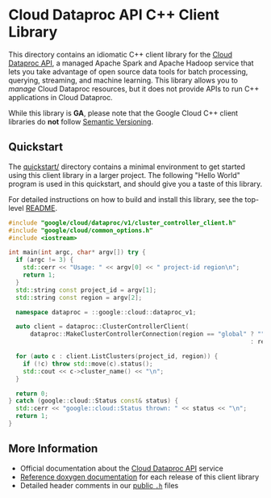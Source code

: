 # Cloud Dataproc API C++ Client Library

This directory contains an idiomatic C++ client library for the
[Cloud Dataproc API][cloud-service-docs], a managed Apache Spark and Apache
Hadoop service that lets you take advantage of open source data tools for batch
processing, querying, streaming, and machine learning. This library allows you
to *manage* Cloud Dataproc resources, but it does not provide APIs to run C++
applications in Cloud Dataproc.

While this library is **GA**, please note that the Google Cloud C++ client libraries do **not** follow
[Semantic Versioning](https://semver.org/).

## Quickstart

The [quickstart/](quickstart/README.md) directory contains a minimal environment
to get started using this client library in a larger project. The following
"Hello World" program is used in this quickstart, and should give you a taste of
this library.

For detailed instructions on how to build and install this library, see the
top-level [README](/README.md#building-and-installing).

<!-- inject-quickstart-start -->

```cc
#include "google/cloud/dataproc/v1/cluster_controller_client.h"
#include "google/cloud/common_options.h"
#include <iostream>

int main(int argc, char* argv[]) try {
  if (argc != 3) {
    std::cerr << "Usage: " << argv[0] << " project-id region\n";
    return 1;
  }
  std::string const project_id = argv[1];
  std::string const region = argv[2];

  namespace dataproc = ::google::cloud::dataproc_v1;

  auto client = dataproc::ClusterControllerClient(
      dataproc::MakeClusterControllerConnection(region == "global" ? ""
                                                                   : region));

  for (auto c : client.ListClusters(project_id, region)) {
    if (!c) throw std::move(c).status();
    std::cout << c->cluster_name() << "\n";
  }

  return 0;
} catch (google::cloud::Status const& status) {
  std::cerr << "google::cloud::Status thrown: " << status << "\n";
  return 1;
}
```

<!-- inject-quickstart-end -->

## More Information

- Official documentation about the [Cloud Dataproc API][cloud-service-docs] service
- [Reference doxygen documentation][doxygen-link] for each release of this
  client library
- Detailed header comments in our [public `.h`][source-link] files

[cloud-service-docs]: https://cloud.google.com/dataproc
[doxygen-link]: https://googleapis.dev/cpp/google-cloud-dataproc/latest/
[source-link]: https://github.com/googleapis/google-cloud-cpp/tree/main/google/cloud/dataproc
